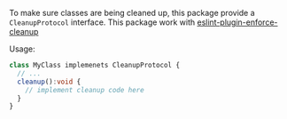 To make sure classes are being cleaned up, this package provide a `CleanupProtocol` interface. This package work with [eslint-plugin-enforce-cleanup](https://www.npmjs.com/package/eslint-plugin-enforce-cleanup)

Usage:

```typescript
class MyClass implemenets CleanupProtocol {
  // ...
  cleanup():void {
    // implement cleanup code here
  }
}
```
